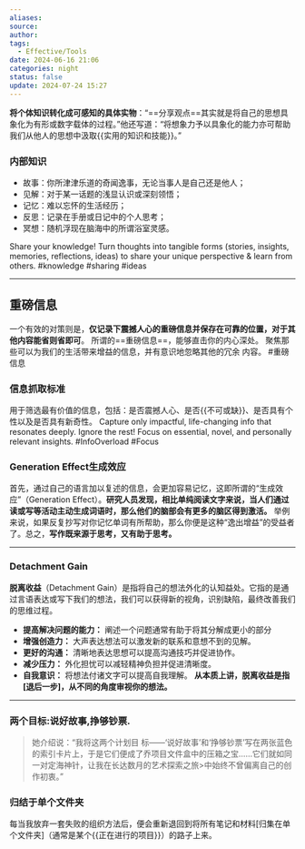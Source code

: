 ```yaml
---
aliases: 
source: 
author: 
tags:
  - Effective/Tools
date: 2024-06-16 21:06
categories: night
status: false
update: 2024-07-24 15:27
---
```

**将个体知识转化成可感知的具体实物**：“==分享观点==其实就是将自己的思想具象化为有形或数字载体的过程。”他还写道：“将想象力予以具象化的能力亦可帮助我们从他人的思想中汲取{{实用的知识和技能}}。”
### 内部知识
- 故事：你所津津乐道的奇闻逸事，无论当事人是自己还是他人；
- 见解：对于某一话题的浅显认识或深刻领悟；
- 记忆：难以忘怀的生活经历；
- 反思：记录在手册或日记中的个人思考；
- 冥想：随机浮现在脑海中的所谓浴室灵感。

Share your knowledge! Turn thoughts into tangible forms (stories, insights, memories, reflections, ideas) to share your unique perspective & learn from others. #knowledge #sharing #ideas

---
## 重磅信息
一个有效的对策则是，**仅记录下震撼人心的重磅信息并保存在可靠的位置，对于其 他内容能省则省即可**。 所谓的==重磅信息==，能够直击你的内心深处。
聚焦那些可以为我们的生活带来增益的信息，并有意识地忽略其他的冗余 内容。 #重磅信息
### 信息抓取标准
用于筛选最有价值的信息，包括：是否震撼人心、是否{{不可或缺}}、是否具有个性以及是否具有新奇性。
Capture only impactful, life-changing info that resonates deeply. Ignore the rest! Focus on essential, novel, and personally relevant insights. #InfoOverload #Focus

### Generation Effect生成效应
首先，通过自己的语言加以复述的信息，会更加容易记忆，这即所谓的“生成效 应”（Generation Effect）。**研究人员发现，相比单纯阅读文字来说，当人们通过读或写等活动主动生成词语时，那么他们的脑部会有更多的脑区得到激活。**
举例来说，如果反复抄写对你记忆单词有所帮助，那么你便是这种“逸出增益”的受益者了。总之，**写作既来源于思考，又有助于思考。**
<!--SR:!2000-01-01,1,250!2000-01-01,1,250!2025-03-25,3,250!2000-01-01,1,250-->

---
### Detachment Gain
**脱离收益**（Detachment Gain）是指将自己的想法外化的认知益处。它指的是通过言语表达或写下我们的想法，我们可以获得新的视角，识别缺陷，最终改善我们的思维过程。
- **提高解决问题的能力：** 阐述一个问题通常有助于将其分解成更小的部分
- **增强创造力：** 大声表达想法可以激发新的联系和意想不到的见解。
- **更好的沟通：** 清晰地表达思想可以提高沟通技巧并促进协作。
- **减少压力：** 外化担忧可以减轻精神负担并促进清晰度。
- **自我意识：** 将想法付诸文字可以提高自我理解。
**从本质上讲，脱离收益是指[退后一步]，从不同的角度审视你的想法。**
---
### 两个目标:说好故事,挣够钞票.
> 她介绍说：“我将这两个计划目 标——‘说好故事’和‘挣够钞票’写在两张蓝色的索引卡片上，于是它们便成了乔项目文件盒中的压箱之宝……它们就如同一对定海神针，让我在长达数月的艺术探索之旅>中始终不曾偏离自己的创作初衷。”
### 归结于单个文件夹
每当我放弃一套失败的组织方法后，便会重新退回到将所有笔记和材料[归集在单个文件夹]（通常是某个{{正在进行的项目}}）的路子上来。
<!--SR:!2025-03-25,3,250-->
